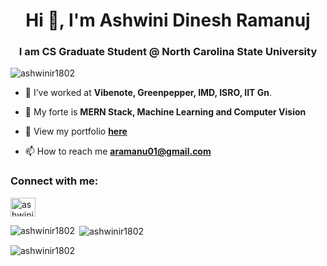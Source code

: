 <h1 align="center">Hi 👋, I'm Ashwini Dinesh Ramanuj</h1>
<h3 align="center">I am CS Graduate Student @ North Carolina State University</h3>

<p align="left"> <img src="https://komarev.com/ghpvc/?username=ashwinir1802&label=Profile%20views&color=0e75b6&style=flat" alt="ashwinir1802" /> </p>

- 🔭 I’ve worked at **Vibenote, Greenpepper, IMD, ISRO, IIT Gn**.

- 🌱 My forte is **MERN Stack, Machine Learning and Computer Vision**

- 👜 View my portfolio **[here](https://charm-pomelo-f50.notion.site/Hey-I-m-Ashwini-b4e8fa8c35f240faabd6e6d364fcb10b?pvs=25)**

- 📫 How to reach me **aramanu01@gmail.com**

<h3 align="left">Connect with me:</h3>
<p align="left">
<a href="https://linkedin.com/in/ashwini-ramanuj" target="blank"><img align="center" src="https://raw.githubusercontent.com/rahuldkjain/github-profile-readme-generator/master/src/images/icons/Social/linked-in-alt.svg" alt="ashwini-ramanuj" height="30" width="40" /></a>
</p>

<p><img align="left" src="https://github-readme-stats.vercel.app/api/top-langs?username=ashwinir1802&show_icons=true&locale=en&layout=compact" alt="ashwinir1802" /></p>

<p>&nbsp;<img align="center" src="https://github-readme-stats.vercel.app/api?username=ashwinir1802&show_icons=true&locale=en" alt="ashwinir1802" /></p>

<p><img align="center" src="https://github-readme-streak-stats.herokuapp.com/?user=ashwinir1802&" alt="ashwinir1802" /></p>
